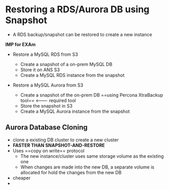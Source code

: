 
# Restoring a RDS/Aurora DB using Snapshot

- A RDS backup/snapshot can be restored to create a new instance

**IMP for EXAm**
- Restore a MySQL RDS from S3
	- Create a snapshot of a on-prem MySQL DB
	- Store it on ANS S3
	- Create a MySQL RDS instance from the snapshot

- Restore a MySQL Aurora from S3
	- Create a snapshot of the on-prem DB ==using Percona XtraBackup tool== <--- required tool
	- Store the snapshot in S3
	- Create a MySQL Aurora instance from the snapshot


## Aurora Database Cloning

- clone a existing DB cluster to create a new cluster
- **FASTER THAN SNAPSHOT-AND-RESTORE**
- Uses ==copy on write== protocol
	- The new instance/cluster uses same storage volume as the existing one
	- When changes are made into the new DB, a separate volume is allocated for hold the changes from the new DB
- cheaper
- 